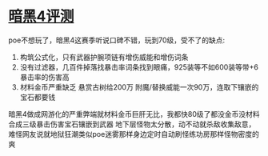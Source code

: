 # [暗黑4评测](/2024/06/diablo4_review.md)

poe不想玩了，暗黑4这赛季听说口碑不错，玩到70级，受不了的缺点:

1. 构筑公式化，只有武器护腕项链有增伤威能和增伤词条
2. 没有过滤器，几百件掉落找暴击率词条找到眼痛，925装等不如600装等带+6暴击率的伤害高
3. 材料金币严重缺乏 悬赏古树给200万 附魔/替换威能一次90万，连取下镶嵌的宝石都要钱

暗黑4做成网游化的严重弊端就材料金币巨肝无比，我都快80级了都没金币没材料合成三级暴击伤害宝石镶嵌到武器
地下层怪物太分散，动不动就杀敌收集敌意，难怪网友说就地狱狂潮类似poe迷雾那样身边定时自动刷怪练功房那样怪物密度的爽
